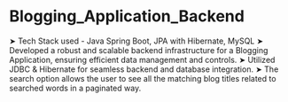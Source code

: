 # Blogging_Application_Backend
➤ Tech Stack used - Java Spring Boot, JPA with Hibernate, MySQL
➤ Developed a robust and scalable backend infrastructure for a Blogging Application, ensuring efficient data management and controls. 
➤ Utilized JDBC & Hibernate for seamless backend and database integration. 
➤ The search option allows the user to see all the matching blog titles related to searched words in a paginated way.

